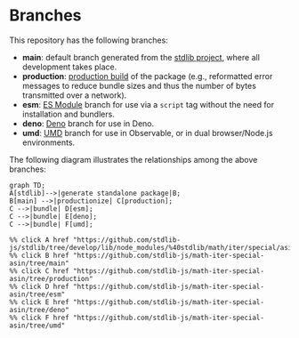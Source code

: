 <!--

@license Apache-2.0

Copyright (c) 2022 The Stdlib Authors.

Licensed under the Apache License, Version 2.0 (the "License");
you may not use this file except in compliance with the License.
You may obtain a copy of the License at

    http://www.apache.org/licenses/LICENSE-2.0

Unless required by applicable law or agreed to in writing, software
distributed under the License is distributed on an "AS IS" BASIS,
WITHOUT WARRANTIES OR CONDITIONS OF ANY KIND, either express or implied.
See the License for the specific language governing permissions and
limitations under the License.

-->

# Branches

This repository has the following branches:

-   **main**: default branch generated from the [stdlib project][stdlib-url], where all development takes place.
-   **production**: [production build][production-url] of the package (e.g., reformatted error messages to reduce bundle sizes and thus the number of bytes transmitted over a network).
-   **esm**: [ES Module][esm-url] branch for use via a `script` tag without the need for installation and bundlers.
-   **deno**: [Deno][deno-url] branch for use in Deno.
-   **umd**: [UMD][umd-url] branch for use in Observable, or in dual browser/Node.js environments.

The following diagram illustrates the relationships among the above branches:

```mermaid
graph TD;
A[stdlib]-->|generate standalone package|B;
B[main] -->|productionize| C[production];
C -->|bundle| D[esm];
C -->|bundle| E[deno];
C -->|bundle| F[umd];

%% click A href "https://github.com/stdlib-js/stdlib/tree/develop/lib/node_modules/%40stdlib/math/iter/special/asin"
%% click B href "https://github.com/stdlib-js/math-iter-special-asin/tree/main"
%% click C href "https://github.com/stdlib-js/math-iter-special-asin/tree/production"
%% click D href "https://github.com/stdlib-js/math-iter-special-asin/tree/esm"
%% click E href "https://github.com/stdlib-js/math-iter-special-asin/tree/deno"
%% click F href "https://github.com/stdlib-js/math-iter-special-asin/tree/umd"
```

[stdlib-url]: https://github.com/stdlib-js/stdlib/tree/develop/lib/node_modules/%40stdlib/math/iter/special/asin
[production-url]: https://github.com/stdlib-js/math-iter-special-asin/tree/production
[deno-url]: https://github.com/stdlib-js/math-iter-special-asin/tree/deno
[umd-url]: https://github.com/stdlib-js/math-iter-special-asin/tree/umd
[esm-url]: https://github.com/stdlib-js/math-iter-special-asin/tree/esm